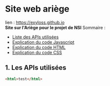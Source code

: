 # Site web ariège
lien : https://exyloss.github.io <br>
**Site sur l'Ariège pour le projet de NSI**
Sommaire :
<ul>
  <li><a href="#api">Liste des APIs utilisées</a></li>
  <li><a href="">Explication du code Javascript</a></li>
  <li><a href="">Explication du code HTML</a></li>
  <li><a href="">Explication du code CSS</a></li>
</ul>

<h2 id="api">1. Les APIs utilisées</h2>


```html
<html>test</html>
```
